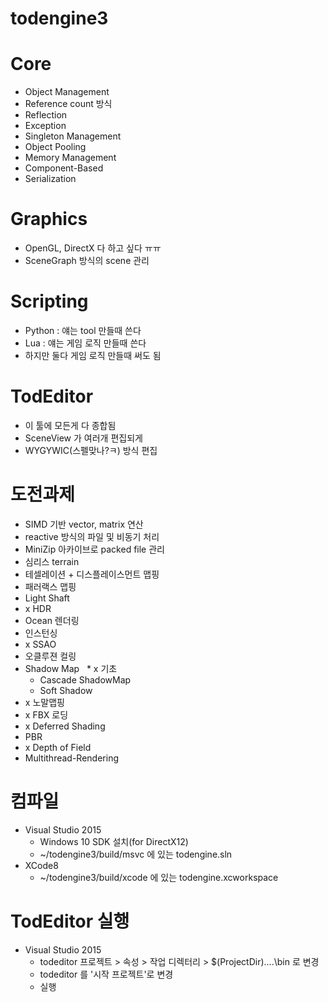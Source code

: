 # todengine3

# Core
 * Object Management
 * Reference count 방식 
 * Reflection
 * Exception
 * Singleton Management
 * Object Pooling
 * Memory Management
 * Component-Based 
 * Serialization
 
# Graphics
 * OpenGL, DirectX 다 하고 싶다 ㅠㅠ
 * SceneGraph 방식의 scene 관리

# Scripting
 * Python : 얘는 tool 만들때 쓴다
 * Lua : 얘는 게임 로직 만들때 쓴다
 * 하지만 둘다 게임 로직 만들때 써도 됨
 
# TodEditor
 * 이 툴에 모든게 다 종합됨
 * SceneView 가 여러개 편집되게
 * WYGYWIC(스펠맞나?ㅋ) 방식 편집
 
# 도전과제
 * SIMD 기반 vector, matrix 연산
 * reactive 방식의 파일 및 비동기 처리
 * MiniZip 아카이브로 packed file 관리
 * 심리스 terrain
 * 테셀레이션 + 디스플레이스먼트 맵핑
 * 패러랙스 맵핑
 * Light Shaft
 * x HDR
 * Ocean 렌더링
 * 인스턴싱
 * x SSAO
 * 오클루젼 컬링
 * Shadow Map
   * x 기초 
   * Cascade ShadowMap
   * Soft Shadow
 * x 노말맵핑
 * x FBX 로딩
 * x Deferred Shading
 * PBR
 * x Depth of Field
 * Multithread-Rendering
 
 # 컴파일
  * Visual Studio 2015
    * Windows 10 SDK 설치(for DirectX12)
    * ~/todengine3/build/msvc 에 있는 todengine.sln
  * XCode8
    * ~/todengine3/build/xcode 에 있는 todengine.xcworkspace

 # TodEditor 실행
  * Visual Studio 2015
    * todeditor 프로젝트 > 속성 > 작업 디렉터리 > $(ProjectDir)..\..\bin 로 변경
    * todeditor 를 '시작 프로젝트'로 변경
    * 실행



